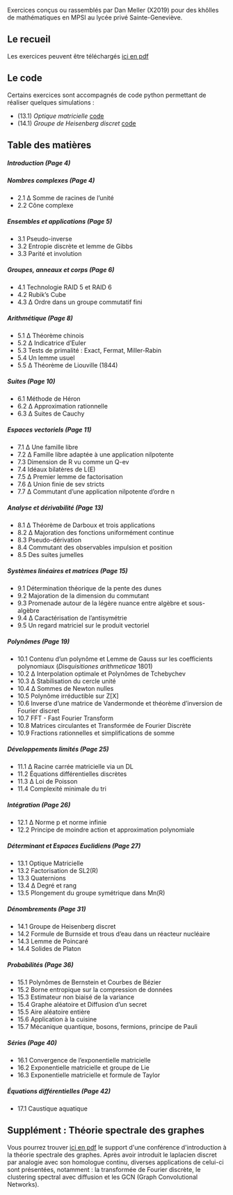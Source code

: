 

Exercices conçus ou rassemblés par Dan Meller (X2019) pour des khôlles de mathématiques en MPSI au lycée privé Sainte-Geneviève. 
## Le recueil 

Les exercices peuvent être téléchargés <a href="https://danmlr.github.io/exo-mathsup-ginette/Dan_Meller_exercices_MPSI.pdf">ici en pdf</a>

## Le code 
Certains exercices sont accompagnés de code python permettant de réaliser quelques simulations : 

- (13.1) *Optique matricielle* [code](https://github.com/danmlr/exo-mathsup-ginette/blob/main/groupe_heisenberg_discret.py)
- (14.1) *Groupe de Heisenberg discret* [code](https://github.com/danmlr/exo-mathsup-ginette/blob/main/lentille.py)

## Table des matières

##### Introduction (Page 4)
##### Nombres complexes (Page 4)
- 2.1 ∆ Somme de racines de l’unité                
- 2.2 Cône complexe                     
##### Ensembles et applications (Page 5)
- 3.1 Pseudo-inverse                     
- 3.2 Entropie discrète et lemme de Gibbs               
- 3.3 Parité et involution                    
##### Groupes, anneaux et corps (Page 6)
 - 4.1 Technologie RAID 5 et RAID 6                 
 - 4.2 Rubik’s Cube                      
 - 4.3 ∆ Ordre dans un groupe commutatif fini              
##### Arithmétique (Page 8)
- 5.1 ∆ Théorème chinois                    
- 5.2 ∆ Indicatrice d’Euler                    
- 5.3 Tests de primalité : Exact, Fermat, Miller-Rabin            
- 5.4 Un lemme usuel                     
- 5.5 ∆ Théorème de Liouville (1844)                
##### Suites (Page 10)
- 6.1 Méthode de Héron                   
- 6.2 ∆ Approximation rationnelle                
- 6.3 ∆ Suites de Cauchy                   
##### Espaces vectoriels (Page 11)
- 7.1 ∆ Une famille libre                   
- 7.2 ∆ Famille libre adaptée à une application nilpotente          
- 7.3 Dimension de R vu comme un Q-ev               
- 7.4 Idéaux bilatères de L(E)                  
- 7.5 ∆ Premier lemme de factorisation               
- 7.6 ∆ Union finie de sev stricts                 
- 7.7 ∆ Commutant d’une application nilpotente d’ordre n          
##### Analyse et dérivabilité (Page 13)
- 8.1 ∆ Théorème de Darboux et trois applications            
- 8.2 ∆ Majoration des fonctions uniformément continue          
- 8.3 Pseudo-dérivation                    
- 8.4 Commutant des observables impulsion et position           
- 8.5 Des suites jumelles                   
##### Systèmes linéaires et matrices (Page 15)
- 9.1 Détermination théorique de la pente des dunes                          
- 9.2 Majoration de la dimension du commutant            
- 9.3 Promenade autour de la légère nuance entre algèbre et sous-algèbre      
- 9.4 ∆ Caractérisation de l’antisymétrie               
- 9.5 Un regard matriciel sur le produit vectoriel            
##### Polynômes (Page 19)
- 10.1 Contenu d’un polynôme et Lemme de Gauss sur les coefficients polynomiaux (*Disquisitiones arithmeticae* 1801)                 
- 10.2 ∆ Interpolation optimale et Polynômes de Tchebychev         
- 10.3 ∆ Stabilisation du cercle unité                
- 10.4 ∆ Sommes de Newton nulles                
- 10.5 Polynôme irréductible sur Z[X]                
- 10.6 Inverse d’une matrice de Vandermonde et théorème d’inversion de Fourier discret  
- 10.7 FFT - Fast Fourier Transform                
- 10.8 Matrices circulantes et Transformée de Fourier Discrète         
- 10.9 Fractions rationnelles et simplifications de somme           
##### Développements limités (Page 25)
- 11.1 ∆ Racine carrée matricielle via un DL              
- 11.2 Équations différentielles discrètes               
- 11.3 ∆ Loi de Poisson                    
- 11.4 Complexité minimale du tri                 
##### Intégration (Page 26)
- 12.1 ∆ Norme p et norme infinie                 
- 12.2 Principe de moindre action et approximation polynomiale        
##### Déterminant et Espaces Euclidiens (Page 27)
- 13.1 Optique Matricielle                   
- 13.2 Factorisation de SL2(R)                  
- 13.3 Quaternions                     
- 13.4 ∆ Degré et rang                    
- 13.5 Plongement du groupe symétrique dans Mn(R)           
##### Dénombrements (Page 31)
- 14.1 Groupe de Heisenberg discret                
- 14.2 Formule de Burnside et trous d’eau dans un réacteur nucléaire            
- 14.3 Lemme de Poincaré                   
- 14.4 Solides de Platon                    
##### Probabilités (Page 36)
- 15.1 Polynômes de Bernstein et Courbes de Bézier            
- 15.2 Borne entropique sur la compression de données           
- 15.3 Estimateur non biaisé de la variance              
- 15.4 Graphe aléatoire et Diffusion d’un secret             
- 15.5 Aire aléatoire entière                   
- 15.6 Application à la cuisine                  
- 15.7 Mécanique quantique, bosons, fermions, principe de Pauli        
##### Séries (Page 40)
- 16.1 Convergence de l’exponentielle matricielle             
- 16.2 Exponentielle matricielle et groupe de Lie             
- 16.3 Exponentielle matricielle et formule de Taylor            
##### Équations différentielles (Page 42)
- 17.1 Caustique aquatique   


## Supplément : Théorie spectrale des graphes 
Vous pourrez trouver <a href="https://danmlr.github.io/exo-mathsup-ginette/spectral_graph_analysis_introduction.pdf">ici en pdf</a> le support d'une conférence d'introduction à la théorie spectrale des graphes. Après avoir introduit le laplacien discret par analogie avec son homologue continu, diverses applications de celui-ci sont présentées, notamment : la transformée de Fourier discrète, le clustering spectral avec diffusion et les GCN (Graph Convolutional Networks).  
